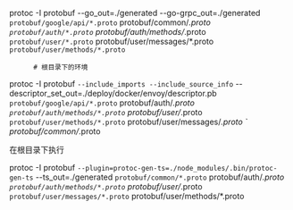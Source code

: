 protoc -I protobuf --go_out=./generated --go-grpc_out=./generated `
          protobuf/google/api/*.proto `
          protobuf/common/*.proto `
          protobuf/auth/*.proto `
          protobuf/auth/methods/*.proto `
          protobuf/user/*.proto `
          protobuf/user/messages/*.proto `
          protobuf/user/methods/*.proto `

          # 根目录下的环境
protoc -I protobuf `
       --include_imports --include_source_info `
       --descriptor_set_out=./deploy/docker/envoy/descriptor.pb `
       protobuf/google/api/*.proto `
       protobuf/auth/*.proto `
       protobuf/auth/methods/*.proto `
       protobuf/user/*.proto `
       protobuf/user/methods/*.proto `
       protobuf/user/messages/*.proto `
       protobuf/common/*.proto


在根目录下执行

protoc -I protobuf `
  --plugin=protoc-gen-ts=./node_modules/.bin/protoc-gen-ts `
  --ts_out=./generated `
  protobuf/common/*.proto `
  protobuf/auth/*.proto `
  protobuf/auth/methods/*.proto `
  protobuf/user/*.proto `
  protobuf/user/messages/*.proto `
  protobuf/user/methods/*.proto